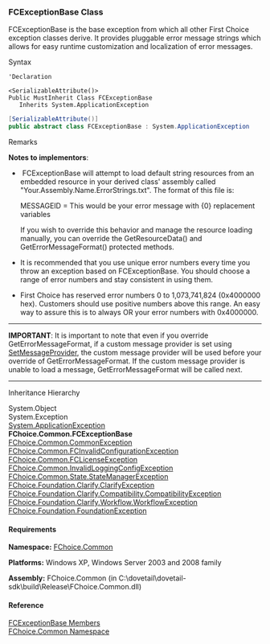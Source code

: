 ﻿### FCExceptionBase Class

FCExceptionBase is the base exception from which all other First Choice exception classes derive. It provides pluggable error message strings which allows for easy runtime customization and localization of error messages.

Syntax

```vbnet
'Declaration

<SerializableAttribute()>
Public MustInherit Class FCExceptionBase 
   Inherits System.ApplicationException
```

```csharp
[SerializableAttribute()]
public abstract class FCExceptionBase : System.ApplicationException 
```

Remarks

**Notes to implementors**: 

*    FCExceptionBase will attempt to load default string resources from an embedded resource in your derived class' assembly called "Your.Assembly.Name.ErrorStrings.txt". The format of this file is:  
      
    MESSAGEID = This would be your error message with {0} replacement variables  
      
    If you wish to override this behavior and manage the resource loading manually, you can override the GetResourceData() and GetErrorMessageFormat() protected methods.
*   It is recommended that you use unique error numbers every time you throw an exception based on FCExceptionBase. You should choose a range of error numbers and stay consistent in using them.
*   First Choice has reserved error numbers 0 to 1,073,741,824 (0x4000000 hex). Customers should use positive numbers above this range. An easy way to assure this is to always OR your error numbers with 0x4000000.

* * *

**IMPORTANT**: It is important to note that even if you override GetErrorMessageFormat, if a custom message provider is set using [SetMessageProvider](FChoice.Common~FChoice.Common.FCExceptionBase~SetMessageProvider.md), the custom message provider will be used before your override of GetErrorMessageFormat. If the custom message provider is unable to load a message, GetErrorMessageFormat will be called next.

* * *

Inheritance Hierarchy

System.Object  
System.Exception  
[System.ApplicationException](#)  
**FChoice.Common.FCExceptionBase**  
[FChoice.Common.CommonException](FChoice.Common~FChoice.Common.CommonException.md)  
[FChoice.Common.FCInvalidConfigurationException](FChoice.Common~FChoice.Common.FCInvalidConfigurationException.md)  
[FChoice.Common.FCLicenseException](FChoice.Common~FChoice.Common.FCLicenseException.md)  
[FChoice.Common.InvalidLoggingConfigException](FChoice.Common~FChoice.Common.InvalidLoggingConfigException.md)  
[FChoice.Common.State.StateManagerException](FChoice.Common~FChoice.Common.State.StateManagerException.md)  
[FChoice.Foundation.Clarify.ClarifyException](fcSDK~FChoice.Foundation.Clarify.ClarifyException.md)  
[FChoice.Foundation.Clarify.Compatibility.CompatibilityException](FChoice.Foundation.Clarify.Compatibility~FChoice.Foundation.Clarify.Compatibility.CompatibilityException.md)  
[FChoice.Foundation.Clarify.Workflow.WorkflowException](fcSDK~FChoice.Foundation.Clarify.Workflow.WorkflowException.md)  
[FChoice.Foundation.FoundationException](fcSDK~FChoice.Foundation.FoundationException.md)  

#### Requirements

**Namespace:** [FChoice.Common](FChoice.Common~FChoice.Common_namespace.md)

**Platforms:** Windows XP, Windows Server 2003 and 2008 family

**Assembly:** FChoice.Common (in C:\\dovetail\\dovetail-sdk\\build\\Release\\FChoice.Common.dll)

#### Reference

[FCExceptionBase Members](FChoice.Common~FChoice.Common.FCExceptionBase_members.md)  
[FChoice.Common Namespace](FChoice.Common~FChoice.Common_namespace.md)